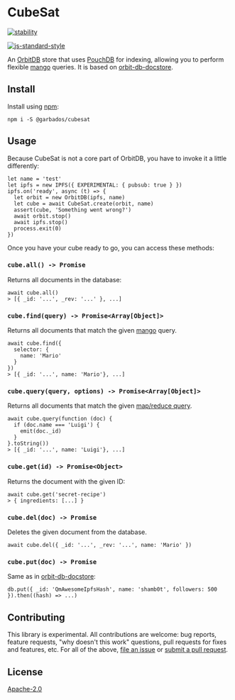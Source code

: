 # CubeSat

[![stability](https://img.shields.io/badge/stability-experimental-orange.svg?style=flat-square)](https://nodejs.org/api/documentation.html#documentation_stability_index)
<!-- [![npm version](https://img.shields.io/npm/v/@garbados/cubesat.svg?style=flat-square)](https://www.npmjs.com/package/cubesat) -->
<!-- [![build status](https://img.shields.io/travis/garbados/cubesat/master.svg?style=flat-square)](https://travis-ci.org/garbados/cubesat) -->
<!-- [![test coverage](https://img.shields.io/coveralls/github/garbados/cubesat/master.svg?style=flat-square)](https://coveralls.io/github/garbados/cubesat) -->
<!-- [![greenkeeper](https://badges.greenkeeper.io/garbados/cubesat.svg)](https://greenkeeper.io/) -->
[![js-standard-style](https://img.shields.io/badge/code%20style-standard-brightgreen.svg?style=flat-square)](https://github.com/feross/standard)

An [OrbitDB](https://github.com/orbitdb/orbit-db) store that uses [PouchDB](https://pouchdb.com/) for indexing, allowing you to perform flexible [mango](https://pouchdb.com/guides/mango-queries.html) queries. It is based on [orbit-db-docstore](https://github.com/orbitdb/orbit-db-docstore).

## Install

Install using [npm](https://www.npmjs.com):

```
npm i -S @garbados/cubesat
```

## Usage

Because CubeSat is not a core part of OrbitDB, you have to invoke it a little differently:

```
let name = 'test'
let ipfs = new IPFS({ EXPERIMENTAL: { pubsub: true } })
ipfs.on('ready', async (t) => {
  let orbit = new OrbitDB(ipfs, name)
  let cube = await CubeSat.create(orbit, name)
  assert(cube, 'Something went wrong?')
  await orbit.stop()
  await ipfs.stop()
  process.exit(0)
})
```

Once you have your cube ready to go, you can access these methods:

### `cube.all() -> Promise`

Returns all documents in the database:

```
await cube.all()
> [{ _id: '...', _rev: '...' }, ...]
```

### `cube.find(query) -> Promise<Array[Object]>`

Returns all documents that match the given [mango](https://pouchdb.com/api.html#query_index) query.

```
await cube.find({
  selector: {
    name: 'Mario'
  }
})
> [{ _id: '...', name: 'Mario'}, ...]
```

### `cube.query(query, options) -> Promise<Array[Object]>`

Returns all documents that match the given [map/reduce query](https://pouchdb.com/api.html#query_database).

```
await cube.query(function (doc) {
  if (doc.name === 'Luigi') {
    emit(doc._id)
  }
}.toString())
> [{ _id: '...', name: 'Luigi'}, ...]
```

### `cube.get(id) -> Promise<Object>`

Returns the document with the given ID:

```
await cube.get('secret-recipe')
> { ingredients: [...] }
```

### `cube.del(doc) -> Promise`

Deletes the given document from the database.

```
await cube.del({ _id: '...', _rev: '...', name: 'Mario' })
```

### `cube.put(doc) -> Promise`

Same as in [orbit-db-docstore](https://github.com/orbitdb/orbit-db-docstore):

```
db.put({ _id: 'QmAwesomeIpfsHash', name: 'shamb0t', followers: 500 }).then((hash) => ...)
```

## Contributing

This library is experimental. All contributions are welcome: bug reports, feature requests, "why doesn't this work" questions, pull requests for fixes and features, etc. For all of the above, [file an issue](https://github.com/garbados/cubesat/issues) or [submit a pull request](https://github.com/garbados/cubesat/pulls).

## License

[Apache-2.0](https://www.apache.org/licenses/LICENSE-2.0)
